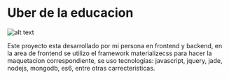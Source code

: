 # Uber de la educacion
![alt text](http://i63.tinypic.com/2a6shgg.png)


Este proyecto esta desarrollado por mi persona en frontend y backend, en la area de frontend se utilizo el framework materializecss para hacer la maquetacion correspondiente, se uso tecnologias: javascript, jquery, jade, nodejs, mongodb, es6, entre otras carrecteristicas.


